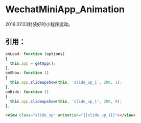 # WechatMiniApp_Animation
2019.07.03封装好的小程序运动。
## 引用：
```js
onLoad: function (options) 
{
  this.app = getApp();   
},
onShow: function () 
{
  this.app.slideupshow(this, 'slide_up_1', 200, 1);
},
onHide: function () 
{
  this.app.slideupshow(this, 'slide_up_1', 200, 0);
},
```

```html
<view class="slide_up" animation="{{slide_up_1}}"></view>
```

